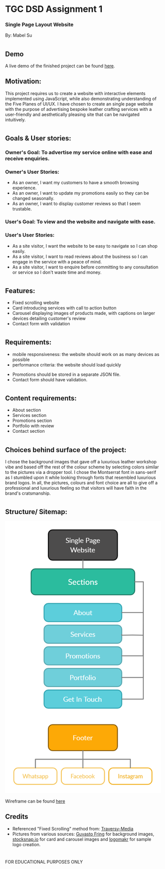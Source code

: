 # **TGC DSD Assignment 1**

### Single Page Layout Website

By: Mabel Su
#

## Demo

A live demo of the finished project can be found [here](https://mabelsueh.github.io/trent-assignment-1/).

## **Motivation:**
This project requires us to create a website with interactive elements implemented using JavaScript, while also demonstrating 
understanding of the Five Planes of UI/UX. I have chosen to create an single page website with the purpose of advertising bespoke leather crafting services with a user-friendly and aesthetically pleasing site that can be navigated intuitively. 

# 
## **Goals & User stories:**

### Owner's Goal:  To advertise my service online with ease and receive enquiries.

### Owner's User Stories:
-  As an owner, I want my customers to have a smooth browsing experience. 
-  As an owner, I want to update my promotions easily so they can be changed seasonally. 
-  As an owner, I want to display customer reviews so that I seem trustable. 

### User's Goal: To view and the website and navigate with ease. 

### User's User Stories:

- As a site visitor, I want the website to be easy to navigate so I can shop easily. 
- As a site visitor, I want to read reviews about the business so I can engage in the service with a peace of mind. 
- As a site visitor, I want to enquire before committing to any consultation or service so I don't waste time and money. 

# 
<!-- 2. List down the scope of the project (features and requirements, non-technical requirements, content requirements) 
Non-functional Requirements (general characteristics): -->
## **Features:** 
- Fixed scrolling website
- Card introducing services with call to action button
- Carousel displaying images of products made, with captions on larger devices detailing customer's review
- Contact form with validation

# 
## **Requirements:** 
- mobile responsiveness: the website should work on as many devices as possible
- performance criteria: the website should load quickly
<!-- (how product behaves - feature, mandatory) -->
<!-- - Reviews should be in bootstrap carousel
- Services sohould be in cards -->
- Promotions should be stored in a separate JSON file. 
- Contact form should have validation. 

# 
## **Content requirements:**
- About section
- Services section
- Promotions section
- Portfolio with review
- Contact section
#

## **Choices behind surface of the project:** 
I chose the background images that gave off a luxurious leather workshop 
vibe and based off the rest of the colour scheme by selecting colors similar to the pictures via a dropper tool.
I chose the Montserrat font in sans-serif as I stumbled upon it while looking through fonts that resembled luxurious brand logos.
In all, the pictures, colours and font choice are all to give off a professional and luxurious feeling so that visitors will have faith in the brand's cratsmanship.
#

# 
## **Structure/ Sitemap:**
![sitemap](images/sitemap.jpg)

Wireframe can be found [here](https://app.moqups.com/mNLMWxHlDC/view/page/a9de4d023)


## **Credits**
- Referenced "Fixed Scrolling" method from: 
[Traversy-Media](https://www.youtube.com/watch?v=JttTcnidSdQ&list=WL&index=1)
- Pictures from various sources:
[Guvasto Fring](https://www.pexels.com/collections/master-works-with-leather-odkibgy/) for background images, 
[stocksnap.io](https://stocksnap.io/) for card and carousel images and
[logomakr](https://logomakr.com/5i9oq3) for sample logo creation. 

#

FOR EDUCATIONAL PURPOSES ONLY

